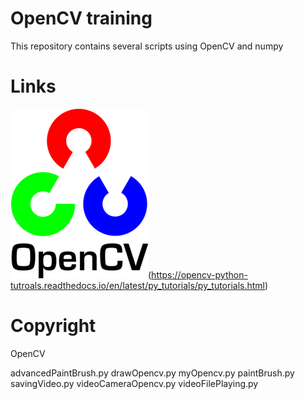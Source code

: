 # OpenCV training
This repository contains several scripts using OpenCV and numpy

# Links 
![OpenCV logo](https://github.com/ZeJackOfSpades/Training_OpenCV/blob/master/Images/openCVLogo.png)(https://opencv-python-tutroals.readthedocs.io/en/latest/py_tutorials/py_tutorials.html)

# Copyright
OpenCV

advancedPaintBrush.py
drawOpencv.py
myOpencv.py
paintBrush.py
savingVideo.py
videoCameraOpencv.py
videoFilePlaying.py
